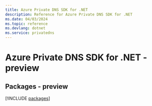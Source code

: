 ```yaml
---
title: Azure Private DNS SDK for .NET
description: Reference for Azure Private DNS SDK for .NET
ms.date: 04/03/2024
ms.topic: reference
ms.devlang: dotnet
ms.service: privatedns
---
```

# Azure Private DNS SDK for .NET - preview
## Packages - preview
[!INCLUDE [packages](private-dns-index.md)]